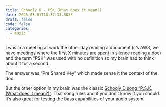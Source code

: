 ```yaml
---
title: Schooly D - PSK (What does it mean?)
date: 2025-03-01T18:37:33.503Z
draft: false
code: false
categories:
  - music
---
```


I was in a meeting at work the other day reading a document (it’s AWS, we have meetings where the first X minutes are spent in silence reading a doc) and the term “PSK” was used with no definition so my brain had to think about it for a second.

The answer was “Pre Shared Key” which made sense it the context of the doc. 

But the other option in my brain was the classic [Schooly D song “P.S.K. (What does it mean?)”](https://youtu.be/m1mn9m_1h5U?si=eNjEZ1dZgyvUjlDC). That song rules and if you don’t know it you should. It’s also great for testing the bass capabilities of your audio system. 

